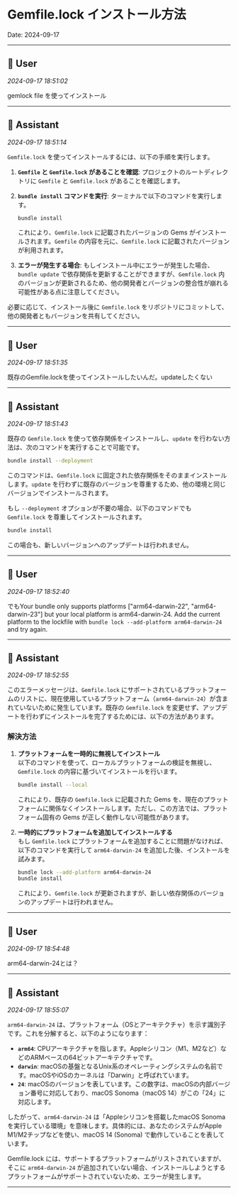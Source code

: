 # Gemfile.lock インストール方法

Date: 2024-09-17

---

## 👤 User
*2024-09-17 18:51:02*

gemlock file を使ってインストール

---

## 🤖 Assistant
*2024-09-17 18:51:14*

`Gemfile.lock` を使ってインストールするには、以下の手順を実行します。

1. **`Gemfile` と `Gemfile.lock` があることを確認**:
   プロジェクトのルートディレクトリに `Gemfile` と `Gemfile.lock` があることを確認します。

2. **`bundle install` コマンドを実行**:
   ターミナルで以下のコマンドを実行します。

   ```bash
   bundle install
   ```

   これにより、`Gemfile.lock` に記載されたバージョンの Gems がインストールされます。`Gemfile` の内容を元に、`Gemfile.lock` に記載されたバージョンが利用されます。

3. **エラーが発生する場合**:
   もしインストール中にエラーが発生した場合、`bundle update` で依存関係を更新することができますが、`Gemfile.lock` 内のバージョンが更新されるため、他の開発者とバージョンの整合性が崩れる可能性がある点に注意してください。

必要に応じて、インストール後に `Gemfile.lock` をリポジトリにコミットして、他の開発者ともバージョンを共有してください。

---

## 👤 User
*2024-09-17 18:51:35*

既存のGemfile.lockを使ってインストールしたいんだ。updateしたくない

---

## 🤖 Assistant
*2024-09-17 18:51:43*

既存の `Gemfile.lock` を使って依存関係をインストールし、`update` を行わない方法は、次のコマンドを実行することで可能です。

```bash
bundle install --deployment
```

このコマンドは、`Gemfile.lock` に固定された依存関係をそのままインストールします。`update` を行わずに既存のバージョンを尊重するため、他の環境と同じバージョンでインストールされます。

もし `--deployment` オプションが不要の場合、以下のコマンドでも `Gemfile.lock` を尊重してインストールされます。

```bash
bundle install
```

この場合も、新しいバージョンへのアップデートは行われません。

---

## 👤 User
*2024-09-17 18:52:40*

でもYour bundle only supports platforms ["arm64-darwin-22", "arm64-darwin-23"] but your local platform is arm64-darwin-24. Add the current platform to the lockfile with
`bundle lock --add-platform arm64-darwin-24` and try again.

---

## 🤖 Assistant
*2024-09-17 18:52:55*

このエラーメッセージは、`Gemfile.lock` にサポートされているプラットフォームのリストに、現在使用しているプラットフォーム（`arm64-darwin-24`）が含まれていないために発生しています。既存の `Gemfile.lock` を変更せず、アップデートを行わずにインストールを完了するためには、以下の方法があります。

### 解決方法

1. **プラットフォームを一時的に無視してインストール**  
   以下のコマンドを使って、ローカルプラットフォームの検証を無視し、`Gemfile.lock` の内容に基づいてインストールを行います。

   ```bash
   bundle install --local
   ```

   これにより、既存の `Gemfile.lock` に記載された Gems を、現在のプラットフォームに関係なくインストールします。ただし、この方法では、プラットフォーム固有の Gems が正しく動作しない可能性があります。

2. **一時的にプラットフォームを追加してインストールする**  
   もし `Gemfile.lock` にプラットフォームを追加することに問題がなければ、以下のコマンドを実行して `arm64-darwin-24` を追加した後、インストールを試みます。

   ```bash
   bundle lock --add-platform arm64-darwin-24
   bundle install
   ```

   これにより、`Gemfile.lock` が更新されますが、新しい依存関係のバージョンのアップデートは行われません。

---

## 👤 User
*2024-09-17 18:54:48*

arm64-darwin-24とは？

---

## 🤖 Assistant
*2024-09-17 18:55:07*

`arm64-darwin-24` は、プラットフォーム（OSとアーキテクチャ）を示す識別子です。これを分解すると、以下のようになります：

- **`arm64`**: CPUアーキテクチャを指します。Appleシリコン（M1、M2など）などのARMベースの64ビットアーキテクチャです。
- **`darwin`**: macOSの基盤となるUnix系のオペレーティングシステムの名前です。macOSやiOSのカーネルは「Darwin」と呼ばれています。
- **`24`**: macOSのバージョンを表しています。この数字は、macOSの内部バージョン番号に対応しており、macOS Sonoma（macOS 14）がこの「24」に対応します。

したがって、`arm64-darwin-24` は「Appleシリコンを搭載したmacOS Sonomaを実行している環境」を意味します。具体的には、あなたのシステムがApple M1/M2チップなどを使い、macOS 14 (Sonoma) で動作していることを表しています。

Gemfile.lock には、サポートするプラットフォームがリストされていますが、そこに `arm64-darwin-24` が追加されていない場合、インストールしようとするプラットフォームがサポートされていないため、エラーが発生します。

---
